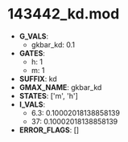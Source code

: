 # 143442_kd.mod

- **G_VALS**:
  - gkbar_kd: 0.1
- **GATES**:
  - h: 1
  - m: 1
- **SUFFIX**: kd
- **GMAX_NAME**: gkbar_kd
- **STATES**: ['m', 'h']
- **I_VALS**:
  - 6.3: 0.10002018138858139
  - 37: 0.10002018138858139
- **ERROR_FLAGS**: []
